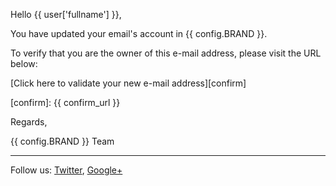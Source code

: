 Hello {{ user['fullname'] }},

You have updated your email's account in {{ config.BRAND }}.

To verify that you are the owner of this e-mail address, please visit the URL below:

[Click here to validate your new e-mail address][confirm]

[confirm]: {{ confirm_url }}

Regards,

{{ config.BRAND }} Team

***
Follow us: [Twitter](http://twitter.com/pybossa), [Google+](https://plus.google.com/115359083217638640334/posts)
